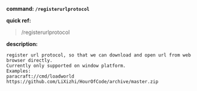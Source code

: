<!-- BEGIN_AUTOGEN: do NOT edit in this block -->

**command: `/registerurlprotocol`**

**quick ref:**
> /registerurlprotocol

**description:**

```
register url protocol, so that we can download and open url from web browser directly. 
Currently only supported on window platform.
Examples:
paracraft://cmd/loadworld https://github.com/LiXizhi/HourOfCode/archive/master.zip
```

<!-- END_AUTOGEN-->
